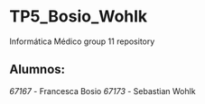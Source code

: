 # TP5_Bosio_Wohlk
Informática Médico group 11 repository
## Alumnos: 
*67167* - Francesca Bosio
*67173* - Sebastian Wohlk
